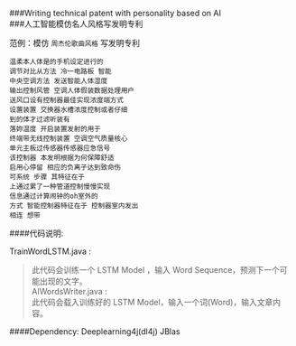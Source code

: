 ###Writing technical patent with personality based on AI<br>
###人工智能模仿名人风格写发明专利 <br>

范例：模仿 `周杰伦歌曲风格` 写发明专利

    温柔本人体是的手机设定进行的 
    调节对比从方法 冷一电路板 智能 
    中央空调方法 发送智能人体湿度   
    输出控制风管 空调人体假装数据处理用户
    送风口设有控制器最佳实现浓度端方式 
    设置装置 交换器水槽浓度控制或者仔细
    到的体才过滤听装有
    落妳温度 开启装置发射的用于  
    终端带无线控制装置 空调空气质量核心 
    单元主板过传感器传感器应急信号
    该控制器 本发明根据为何保障舒适  
    启用心停留 相应的负离子达到致命伤
    可系统 步骤 其特征在于
    上通过累了一种管道控制慢慢实现
    信息通过计算闹钟的oh室外的
    方式 智能控制器特征在于 控制器室内发出  
    相连 想带


####代码说明:

TrainWordLSTM.java  : <br>
>此代码会训练一个 LSTM Model ，输入 Word Sequence，预测下一个可能出现的文字。<br>
AIWordsWriter.java  : <br>
>此代码会载入训练好的 LSTM Model，输入一个词(Word)，输入文章内容。<br>

####Dependency: 
Deeplearning4j(dl4j)
JBlas






